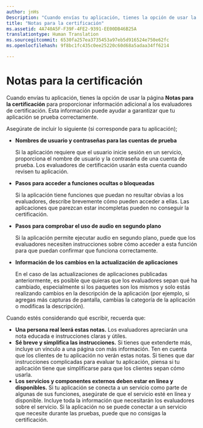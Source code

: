 ```yaml
---
author: jnHs
Description: "Cuando envías tu aplicación, tienes la opción de usar la página Notas para la certificación para proporcionar información adicional a los evaluadores de certificación. Esta información puede ayudarte a garantizar que tu aplicación se prueba correctamente."
title: "Notas para la certificación"
ms.assetid: 4A740A5F-F39F-4FE2-9391-EE00DB46B25A
translationtype: Human Translation
ms.sourcegitcommit: 6530fa257ea3735453a97eb5d916524e750e62fc
ms.openlocfilehash: 9f8bc1fc435c0ee25220c60d68a5adaa34ff6214

---
```


# Notas para la certificación


Cuando envías tu aplicación, tienes la opción de usar la página **Notas para la certificación** para proporcionar información adicional a los evaluadores de certificación. Esta información puede ayudar a garantizar que tu aplicación se prueba correctamente.

Asegúrate de incluir lo siguiente (si corresponde para tu aplicación);

-   **Nombres de usuario y contraseñas para las cuentas de prueba**

    Si la aplicación requiere que el usuario inicie sesión en un servicio, proporciona el nombre de usuario y la contraseña de una cuenta de prueba. Los evaluadores de certificación usarán esta cuenta cuando revisen tu aplicación.

-   **Pasos para acceder a funciones ocultas o bloqueadas**

    Si la aplicación tiene funciones que puedan no resultar obvias a los evaluadores, describe brevemente cómo pueden acceder a ellas. Las aplicaciones que parezcan estar incompletas pueden no conseguir la certificación.

-   **Pasos para comprobar el uso de audio en segundo plano**

    Si la aplicación permite ejecutar audio en segundo plano, puede que los evaluadores necesiten instrucciones sobre cómo acceder a esta función para que puedan confirmar que funciona correctamente.

-   **Información de los cambios en la actualización de aplicaciones**

    En el caso de las actualizaciones de aplicaciones publicadas anteriormente, es posible que quieras que los evaluadores sepan qué ha cambiado, especialmente si los paquetes son los mismos y solo estás realizando cambios en la descripción de la aplicación (por ejemplo, si agregas más capturas de pantalla, cambias la categoría de la aplicación o modificas la descripción).

Cuando estés considerando qué escribir, recuerda que:

-   **Una persona real leerá estas notas.** Los evaluadores apreciarán una nota educada e instrucciones claras y útiles.
-   **Sé breve y simplifica las instrucciones.** Si tienes que extenderte más, incluye un vínculo a una página con más información. Ten en cuenta que los clientes de tu aplicación no verán estas notas. Si tienes que dar instrucciones complicadas para evaluar tu aplicación, piensa si tu aplicación tiene que simplificarse para que los clientes sepan cómo usarla.
-   **Los servicios y componentes externos deben estar en línea y disponibles.** Si tu aplicación se conecta a un servicio como parte de algunas de sus funciones, asegúrate de que el servicio esté en línea y disponible. Incluye toda la información que necesitarán los evaluadores sobre el servicio. Si la aplicación no se puede conectar a un servicio que necesite durante las pruebas, puede que no consigas la certificación.

 

 







<!--HONumber=Aug16_HO3-->


